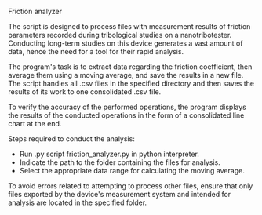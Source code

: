 Friction analyzer

The script is designed to process files with measurement results of friction parameters recorded during tribological studies on a nanotribotester. Conducting long-term studies on this device generates a vast amount of data, hence the need for a tool for their rapid analysis.

The program's task is to extract data regarding the friction coefficient, then average them using a moving average, and save the results in a new file. The script handles all .csv files in the specified directory and then saves the results of its work to one consolidated .csv file.

To verify the accuracy of the performed operations, the program displays the results of the conducted operations in the form of a consolidated line chart at the end.

Steps required to conduct the analysis:

- Run .py script friction_analyzer.py in python interpreter.
- Indicate the path to the folder containing the files for analysis.
- Select the appropriate data range for calculating the moving average.

To avoid errors related to attempting to process other files, ensure that only files exported by the device's measurement system and intended for analysis are located in the specified folder.